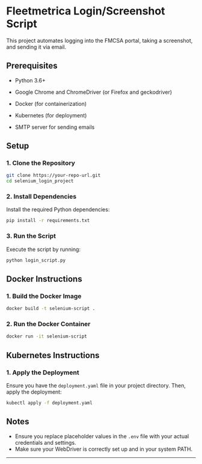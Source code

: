 
# Fleetmetrica Login/Screenshot Script

This project automates logging into the FMCSA portal, taking a screenshot, and sending it via email.

## Prerequisites

- Python 3.6+
- Google Chrome and ChromeDriver (or Firefox and geckodriver)
- Docker (for containerization)

- Kubernetes (for deployment)
- SMTP server for sending emails

## Setup

### 1. Clone the Repository

```bash
git clone https://your-repo-url.git
cd selenium_login_project
```

### 2. Install Dependencies

Install the required Python dependencies:

```bash
pip install -r requirements.txt
```

### 3. Run the Script

Execute the script by running:

```bash
python login_script.py
```

## Docker Instructions

### 1. Build the Docker Image

```bash
docker build -t selenium-script .
```

### 2. Run the Docker Container

```bash
docker run -it selenium-script
```

## Kubernetes Instructions

### 1. Apply the Deployment

Ensure you have the `deployment.yaml` file in your project directory. Then, apply the deployment:

```bash
kubectl apply -f deployment.yaml
```

## Notes

- Ensure you replace placeholder values in the `.env` file with your actual credentials and settings.
- Make sure your WebDriver is correctly set up and in your system PATH.

---
